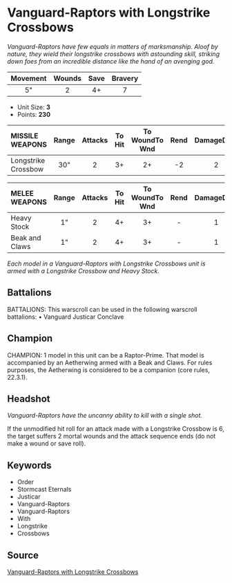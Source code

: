 # Vanguard-Raptors with Longstrike Crossbows

_Vanguard-Raptors have few equals in matters of marksmanship. Aloof by nature, they wield their longstrike crossbows with astounding skill, striking down foes from an incredible distance like the hand of an avenging god._


| Movement | Wounds | Save | Bravery |
|:--------:|:------:|:----:|:-------:|
| 5" | 2 | 4+ | 7 |

* Unit Size: **3**
* Points: **230**

| MISSILE WEAPONS | Range | Attacks | To Hit | To WoundTo Wnd | Rend | DamageDmg |
|:---|:--:|:--:|:--:|:--:|:--:|:--:|
| Longstrike Crossbow | 30" | 2 | 3+ | 2+ | -2 | 2 |


| MELEE WEAPONS | Range | Attacks | To Hit | To WoundTo Wnd | Rend | DamageDmg |
|:---|:--:|:--:|:--:|:--:|:--:|:--:|
| Heavy Stock | 1" | 2 | 4+ | 3+ | - | 1 |
| Beak and Claws | 1" | 2 | 4+ | 3+ | - | 1 |


_Each model in a Vanguard-Raptors with Longstrike Crossbows unit is armed with a Longstrike Crossbow and Heavy Stock._

## Battalions

BATTALIONS: This warscroll can be used in the following warscroll battalions: • Vanguard Justicar Conclave

## Champion

CHAMPION: 1 model in this unit can be a Raptor-Prime. That model is accompanied by an Aetherwing armed with a Beak and Claws. For rules purposes, the Aetherwing is considered to be a companion (core rules, 22.3.1).

## Headshot

_Vanguard-Raptors have the uncanny ability to kill with a single shot._

If the unmodified hit roll for an attack made with a Longstrike Crossbow is 6, the target suffers 2 mortal wounds and the attack sequence ends (do not make a wound or save roll).

## Keywords

* Order
* Stormcast Eternals
* Justicar
* Vanguard-Raptors
* Vanguard-Raptors
* With
* Longstrike
* Crossbows


## Source

[Vanguard-Raptors with Longstrike Crossbows](https://wahapedia.ru/aos3/factions/stormcast-eternals/Vanguard-Raptors-with-Longstrike-Crossbows)
